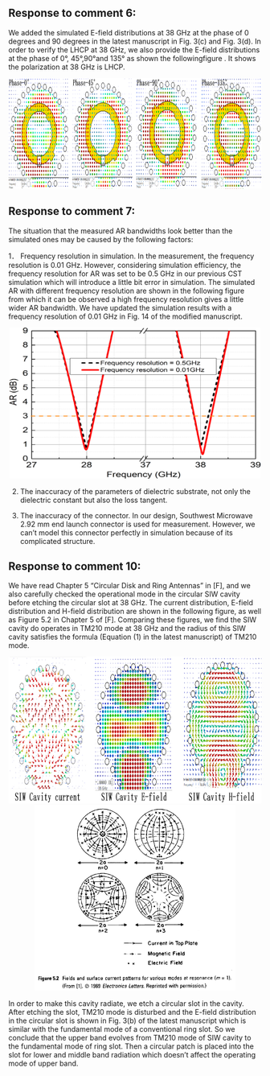 ## Response to comment 6:
We added the simulated E-field distributions at 38 GHz at the phase of 0 degrees and 90 degrees in the latest manuscript in Fig. 3(c) and Fig. 3(d). In order to verify the LHCP at 38 GHz, we also provide the E-field distributions at the phase of 0°, 45°,90°and 135° as shown the followingfigure . It shows the polarization at 38 GHz is LHCP.<div align=center><img src="https://github.com/dannychk/A-Millimeter-Wave-Triple-band-SIW-Antenna-with-Dual-sense-Circular-Polarization/blob/master/Response to Reviewer 1/Upper_band_LHCP.png" width="850" height="220" /></div>

## Response to comment 7:
 The situation that the measured AR bandwidths look better than the simulated ones may be caused by the following factors:

1．	Frequency resolution in simulation. In the measurement, the frequency resolution is 0.01 GHz. However, considering simulation efficiency, the frequency resolution for AR was set to be 0.5 GHz in our previous CST simulation which will introduce a little bit error in simulation. The simulated AR with different frequency resolution are shown in the following figure from which it can be observed a high frequency resolution gives a little wider AR bandwidth. We have updated the simulation results with a frequency resolution of 0.01 GHz in Fig. 14 of the modified manuscript. 

<div align=center><img src="https://github.com/dannychk/A-Millimeter-Wave-Triple-band-SIW-Antenna-with-Dual-sense-Circular-Polarization/blob/master/different scale AR comparison.png" width="500" height="300" /></div>

2. The inaccuracy of the parameters of dielectric substrate, not only the dielectric constant but also the loss tangent. 

3. The inaccuracy of the connector. In our design, Southwest Microwave 2.92 mm end launch connector is used for measurement. However, we can’t model this connector perfectly in simulation because of its complicated structure.


## Response to comment 10:
We have read Chapter 5 “Circular Disk and Ring Antennas” in [F], and we also carefully checked the operational mode in the circular SIW cavity before etching the circular slot at 38 GHz. The current distribution, E-field distribution and H-field distribution are shown in the following figure, as well as Figure 5.2 in Chapter 5 of [F]. Comparing these figures, we find the SIW cavity do operates in TM210 mode at 38 GHz and the radius of this SIW cavity satisfies the formula (Equation (1) in the latest manuscript) of TM210 mode. 

<div align=center><img src="https://github.com/dannychk/A-Millimeter-Wave-Triple-band-SIW-Antenna-with-Dual-sense-Circular-Polarization/blob/master/Response to Reviewer 1/TM210.png" width="850" height="292" /></div>

<div align=center><img src="https://github.com/dannychk/A-Millimeter-Wave-Triple-band-SIW-Antenna-with-Dual-sense-Circular-Polarization/blob/master/Response to Reviewer 1/TM210_Modle.png" width="400" height="369" /></div>

In order to make this cavity radiate, we etch a circular slot in the cavity. After etching the slot, TM210 mode is disturbed and the E-field distribution in the circular slot is shown in Fig. 3(b) of the latest manuscript which is similar with the fundamental mode of a conventional ring slot. So we conclude that the upper band evolves from TM210 mode of SIW cavity to the fundamental mode of ring slot. Then a circular patch is placed into the slot for lower and middle band radiation which doesn’t affect the operating mode of upper band.